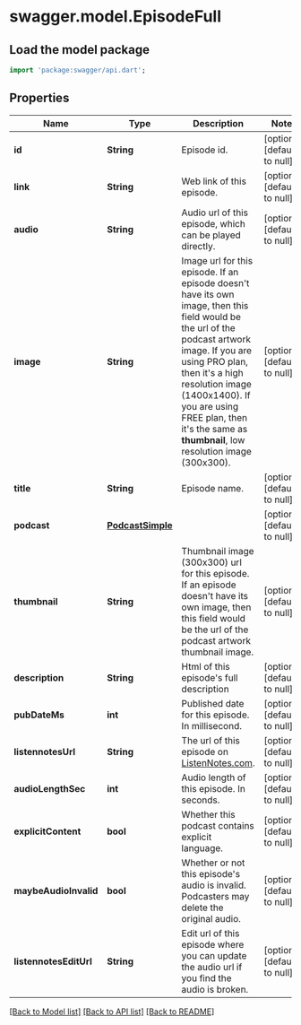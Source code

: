 # swagger.model.EpisodeFull

## Load the model package
```dart
import 'package:swagger/api.dart';
```

## Properties
Name | Type | Description | Notes
------------ | ------------- | ------------- | -------------
**id** | **String** | Episode id. | [optional] [default to null]
**link** | **String** | Web link of this episode. | [optional] [default to null]
**audio** | **String** | Audio url of this episode, which can be played directly. | [optional] [default to null]
**image** | **String** | Image url for this episode. If an episode doesn&#x27;t have its own image, then this field would be the url of the podcast artwork image. If you are using PRO plan, then it&#x27;s a high resolution image (1400x1400). If you are using FREE plan, then it&#x27;s the same as **thumbnail**, low resolution image (300x300).  | [optional] [default to null]
**title** | **String** | Episode name. | [optional] [default to null]
**podcast** | [**PodcastSimple**](PodcastSimple.md) |  | [optional] [default to null]
**thumbnail** | **String** | Thumbnail image (300x300) url for this episode. If an episode doesn&#x27;t have its own image, then this field would be the url of the podcast artwork thumbnail image.  | [optional] [default to null]
**description** | **String** | Html of this episode&#x27;s full description | [optional] [default to null]
**pubDateMs** | **int** | Published date for this episode. In millisecond. | [optional] [default to null]
**listennotesUrl** | **String** | The url of this episode on [ListenNotes.com](https://www.ListenNotes.com). | [optional] [default to null]
**audioLengthSec** | **int** | Audio length of this episode. In seconds. | [optional] [default to null]
**explicitContent** | **bool** | Whether this podcast contains explicit language. | [optional] [default to null]
**maybeAudioInvalid** | **bool** | Whether or not this episode&#x27;s audio is invalid. Podcasters may delete the original audio. | [optional] [default to null]
**listennotesEditUrl** | **String** | Edit url of this episode where you can update the audio url if you find the audio is broken. | [optional] [default to null]

[[Back to Model list]](../README.md#documentation-for-models) [[Back to API list]](../README.md#documentation-for-api-endpoints) [[Back to README]](../README.md)

